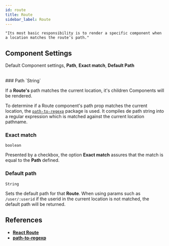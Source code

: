 ```yaml
---
id: route
title: Route
sidebar_label: Route
---
```


`"Its most basic responsibility is to render a specific component when a location matches the route’s path."`

## Component Settings
Default Component settings, __Path__, __Exact match__, __Default Path__

<br>
### Path
`String`

If a __Route's__ path matches the current location, it's children Components will be rendered.

To determine if a Route component's path prop matches the current location, the [`path-to-regexp`](https://github.com/pillarjs/path-to-regexp) package is used. It compiles de path string into a regular expression which is matched against the current location pathname.

### Exact match
`boolean`

Presented by a checkbox, the option __Exact match__ assures that the match is equal to the __Path__ defined.

### Default path
`String`

Sets the default path for that __Route__. When using params such as `/user/:userid` if the userid in the current location is not matched, the default path will be returned.

## References

* [__React Route__](https://reacttraining.com/react-router/web/api/Route)
* [__path-to-regexp__](https://github.com/pillarjs/path-to-regexp)
